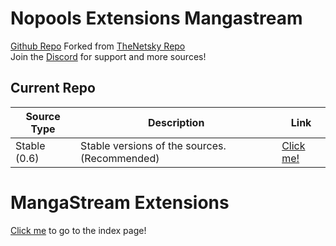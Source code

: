 # Nopools Extensions Mangastream

[Github Repo](https://github.com/naufaljct48/nopools-extensions)
Forked from [TheNetsky Repo](https://github.com/TheNetsky/extensions-mangastream)
<br>
Join the [Discord](https://discord.gg/rmf6jQpMU9) for support and more sources!

## Current Repo

| Source Type  | Description                                   | Link                                                                |
| ------------ | --------------------------------------------- | ------------------------------------------------------------------- |
| Stable (0.6) | Stable versions of the sources. (Recommended) | [Click me!](https://github.com/naufaljct48/nopools-extensions/0.6/) |

# MangaStream Extensions

[Click me](https://naufaljct48.github.io/nopools-extensions/0.6/) to go to the index page!
